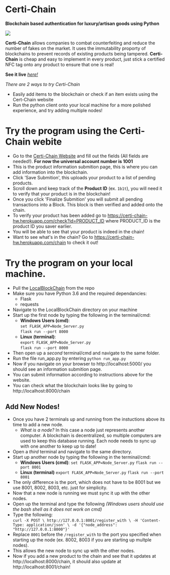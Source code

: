 # Certi-Chain
**Blockchain based authentication for luxury/artisan goods using Python**


![](https://github.com/Johnson-Su/Certi-Chain/blob/main/certi-chain.gif)

**Certi-Chain** allows companies to combat counterfeiting and reduce the number of fakes on the market. It uses the immutability proporty of blockchains to prevent records of existing products being tampered. **Certi-Chain** is cheap and easy to implement in every product, just stick a certified NFC tag onto any product to ensure that one is real! 

**See it live** [_here!_](https://certi-chain-hw.herokuapp.com)

*There are 2 ways to try Certi-Chain*
  - Easily add items to the blockchain or check if an item exists using the Cert-Chain website
  - Run the python client onto your local machine for a more polished experience, and try adding multiple nodes!
  
 
# Try the program using the Certi-Chain webite
* Go to the [Certi-Chain Website](https://certi-chain-hw.herokuapp.com) and fill out the fields (All fields are needed!). **For now the universal account number is 1001**
* This is the product information submition page, this is where you can add information into the blockchain.
* Click 'Save Submition', this uploads your product to a list of pending products.
* Scroll down and keep track of the **Product ID** (ex. `1b1t`), you will need it to verify that your product is in the blockchain!
* Once you click 'Finalize Submition' you will submit all pending transactions into a Block. This block is then verified and added onto the chain.
* To verify your product has been added go to https://certi-chain-hw.herokuapp.com/check?id=PRODUCT_ID where PRODUCT_ID is the product ID you saver earlier.
* You will be able to see that your product is indeed in the chain!
* Want to see what's in the chain? Go to https://certi-chain-hw.herokuapp.com/chain to check it out!

# Try the program on your local machine. 
* Pull the [LocalBlockChain](https://github.com/Johnson-Su/Certi-Chain/tree/main/LocalBlockChain) from the repo
* Make sure you have Python 3.6 and the required dependancies:
  * Flask
  * requests
* Navigate to the LocalBlockChain directory on your machine
* Start up the first node by typing the following in the terminal/cmd:
  * **Windows Users (cmd)**: \
  `set FLASK_APP=Node_Server.py` \
  `flask run --port 8000`
  * **Linux (terminal)**: \
  `export FLASK_APP=Node_Server.py` \
  `flask run --port 8000`
* Then open up a *second* terminal/cmd and navigate to the same folder.
* Run the file run_app.py by entering `python run_app.py`
* Now if you navigate on your browser to http://localhost:5000/ you should see an information submition page.
* You can submit information according to instructions above for the website.
* You can check what the blockchain looks like by going to http://localhost:8000/chain

## Add New Nodes!
* Once you have 2 terminals up and running from the instuctions above its time to add a new node.
  * *What is a node?* In this case a node just represents another computer. A blockchain is decentralized, so multiple computers are used to keep this database running. Each node needs to sync up with one another to keep up to date!
* Open a *third* terminal and navigate to the same directory.
* Start up another node by typing the following in the terminal/cmd:
  * **Windows Users (cmd)**:
  `set FLASK_APP=Node_Server.py`
  `flask run --port 8001`
  * **Linux (terminal)**
  `export FLASK_APP=Node_Server.py`
  `flask run --port 8001`
* The only difference is the port, which does not have to be 8001 but we use 8001, 8002, 8003, etc. just for simplicity.
* Now that a new node is running we must sync it up with the other nodes.
* Open up the terminal and type the following *(Windows users should use the bash shell as it does not work on cmd)*
* Type the following: \
`curl -X POST \
  http://127.0.0.1:8001/register_with \
  -H 'Content-Type: application/json' \
  -d '{"node_address": "http://127.0.0.1:8000"}'`
* Replace `8001` before the `/register_with` to the port you specified when starting up the node (ex. 8002, 8003 if you are starting up multple nodes).
* This allows the new node to sync up with the other nodes.
* Now if you add a new product to the chain and see that it updates at http://localhost:8000/chain, it should also update at http://localhost:8001/chain!
